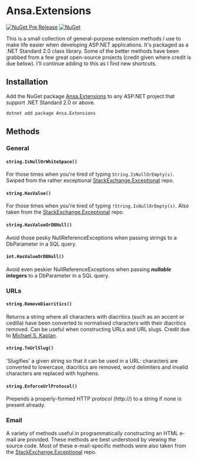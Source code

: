 # Ansa.Extensions

[![NuGet Pre Release](https://img.shields.io/nuget/vpre/Ansa.Extensions.svg)](https://www.nuget.org/packages/Ansa.Extensions/)
[![NuGet](https://img.shields.io/nuget/dt/Ansa.Extensions.svg)](https://www.nuget.org/packages/Ansa.Extensions/)

This is a small collection of general-purpose extension methods I use to make life easier when developing ASP.NET applications. It's packaged as a .NET Standard 2.0 class library. Some of the better methods have been grabbed from a few great open-source projects (credit given where credit is due below). I'll continue adding to this as I find new shortcuts.

## Installation

Add the NuGet package [Ansa.Extensions](https://www.nuget.org/packages/Ansa.Extensions/) to any ASP.NET project that support .NET Standard 2.0 or above.

```cmd
dotnet add package Ansa.Extensions
```

## Methods

### General

#### `string.IsNullOrWhiteSpace()`

For those times when you're tired of typing `String.IsNullOrEmpty(s)`. Swiped from the rather exceptional [StackExchange.Exceptional](https://github.com/NickCraver/StackExchange.Exceptional) repo.

#### `string.HasValue()`

For those times when you're tired of typing `!String.IsNullOrEmpty(s)`. Also taken from the [StackExchange.Exceptional](https://github.com/NickCraver/StackExchange.Exceptional) repo.

#### `string.HasValueOrDBNull()`

Avoid those pesky NullReferenceExceptions when passing strings to a DbParameter in a SQL query.

#### `int.HasValueOrDBNull()`

Avoid even peskier NullReferenceExceptions when passing ***nullable* integers** to a DbParameter in a SQL query.

### URLs

#### `string.RemoveDiacritics()`

Returns a string where all characters with diacritics (such as an accent or cedilla) have been converted to normalised characters with their diacritics removed. Can be useful when constructing URLs and URL slugs. Credit due to [Michael S. Kaplan](http://archives.miloush.net/michkap/archive/2007/05/14/2629747.html).

#### `string.ToUrlSlug()`

'Slugifies' a given string so that it can be used in a URL: characters are converted to lowercase, diacritics are removed, word delimiters and invalid characters are replaced with hyphens.

#### `string.EnforceUrlProtocol()`

Prepends a properly-formed HTTP protocol (http://) to a string if none is present already.

### Email

A variety of methods useful in programmatically constructing an HTML e-mail are provided. These methods are best understood by viewing the source code. Most of these e-mail-specific methods were also taken from the [StackExchange.Exceptional](https://github.com/NickCraver/StackExchange.Exceptional) repo.
